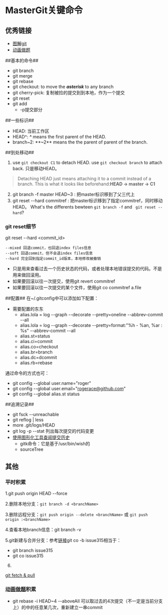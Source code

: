 MasterGit关键命令
============

## 优秀链接
* [图解git](https://marklodato.github.io/visual-git-guide/index-zh-cn.html)
* [动画做题][1]

##基本的命令##
* git branch
* git merge
* git rebase
* git checkout: to move the ***asterisk*** to any branch
* git cherry-pick: 复制被捡的提交到到本地，作为一个提交
* git reset
* git add
  - -p提交部分

##一些标识##
* HEAD: 当前工作区
* HEAD^: ***^*** means the first parent of the HEAD.
* branch~2: **~2** means the the parent of parent of the branch.

##到处移动##
1. use `git checkout C1` to detach HEAD. use `git checkout branch` to attach back. 只是移动HEAD。
> Detaching HEAD just means attaching it to a commit instead of a branch. This is what it looks like beforehand:**HEAD -> master -> C1**

2. git branch -f master HEAD~3 : 把master标识移到了父三代上
3. git reset --hard commitref : 把master标识移到了指定commitref，同时移动HEAD。
What's the differents bewteen `git branch -f` and ` git reset --hard`?

### git reset细节

git reset --hard <commit_id>

```
--mixed 回退commit，也回退index files信息
--soft 回退commit，但不会退index files信息
--hard 完全回到指定commit_id版本，本地修改被撤销
```

* 只是用来查看过去一个历史状态的代码，或者处理本地错误提交的代码。不是用来做回滚用。
* 如果要回滚以往一次提交，使用git revert commitref
* 如果要回滚以往一次提交的某个文件，使用git co commitref a.file

##配置##
在~/.gitconfig中可以添加如下配置：

* 需要配置的东东
  - alias.lola = log --graph --decorate --pretty=oneline --abbrev-commit --all
  - alias.lola = log --graph --decorate --pretty=format:"%h - %an, %ar : %s" --abbrev-commit --all
  - alias.st=status
  - alias.ci=commit
  - alias.co=checkout
  - alias.br=branch
  - alias.dc=dcommit
  - alias.rb=rebase
  

通过命令的方式也可：

* git config --global user.name="roger"
* git config --global user.email="rogerace@github.com"
* git config --global alias.st status

##追溯记录##

* git fsck --unreachable
* git reflog | less
* more .git/logs/HEAD 
* git log -p --stat 列出每次提交的代码变更
* [使用图形化工具查阅提交历史](https://git-scm.com/book/zh/v1/Git-%E5%9F%BA%E7%A1%80-%E6%9F%A5%E7%9C%8B%E6%8F%90%E4%BA%A4%E5%8E%86%E5%8F%B2)
  - gitk命令：它是基于/usr/bin/wish的
  - sourceTree

## 其他
### 平时积累

1.git push origin HEAD --force

2.删除本地分支：`git branch -d <branchName>`

3.删除远程分支：`git push origin --delete <branchName>` 或 `git push origin :<branchName>`

4.查看本地branch信息：git branch -v

5.git新建与合并分支：参考[链接](https://git-scm.com/book/zh/v1/Git-%E5%88%86%E6%94%AF-%E5%88%86%E6%94%AF%E7%9A%84%E6%96%B0%E5%BB%BA%E4%B8%8E%E5%90%88%E5%B9%B6)git co -b issue315相当于：

* git branch issue315
* git co issue315
 6.
 
[git fetch & pull](http://blog.csdn.net/liangxiaozhang/article/details/8281047)

### [动画做题][1]积累
* git rebase -i HEAD~4 --aboveAll 可以取过去的4次提交（不一定是当前分支上）的中的任意某几次，重新建立一串commit



[1]:http://pcottle.github.io/learnGitBranching/ "null"
[撤销、回滚提交]:http://gitbook.liuhui998.com/4_9.html




